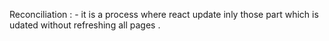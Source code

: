 Reconciliation : - it is a process where react update inly those part which is udated without refreshing all pages .